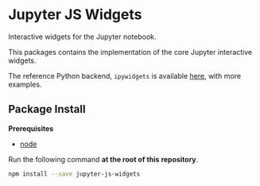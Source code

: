 Jupyter JS Widgets
==================

Interactive widgets for the Jupyter notebook.

This packages contains the implementation of the core Jupyter interactive
widgets.

The reference Python backend, `ipywidgets` is available
[here](https://github.com/jupyter-widgets/ipywidgets), with more examples.

Package Install
---------------

**Prerequisites**
- [node](http://nodejs.org/)

Run the following command **at the root of this repository**.

```bash
npm install --save jupyter-js-widgets
```
